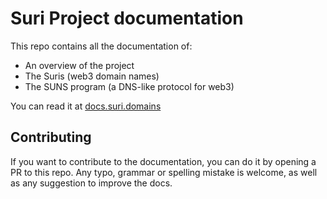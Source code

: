# Suri Project documentation

This repo contains all the documentation of:

- An overview of the project
- The Suris (web3 domain names)
- The SUNS program (a DNS-like protocol for web3)

You can read it at [docs.suri.domains](https://docs.suri.domains)

## Contributing

If you want to contribute to the documentation, you can do it by opening a PR to this repo.
Any typo, grammar or spelling mistake is welcome, as well as any suggestion to improve the docs.